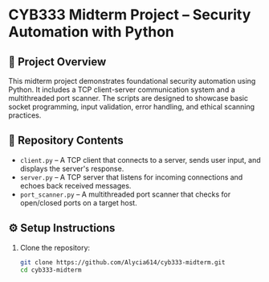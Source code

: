 # CYB333 Midterm Project – Security Automation with Python

## 🔐 Project Overview
This midterm project demonstrates foundational security automation using Python. It includes a TCP client-server communication system and a multithreaded port scanner. The scripts are designed to showcase basic socket programming, input validation, error handling, and ethical scanning practices.

## 📁 Repository Contents

- `client.py` – A TCP client that connects to a server, sends user input, and displays the server's response.
- `server.py` – A TCP server that listens for incoming connections and echoes back received messages.
- `port_scanner.py` – A multithreaded port scanner that checks for open/closed ports on a target host.

## ⚙️ Setup Instructions

1. Clone the repository:
   ```bash
   git clone https://github.com/Alycia614/cyb333-midterm.git
   cd cyb333-midterm
